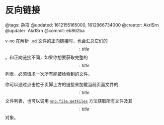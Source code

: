 # 反向链接

@tags: 杂项
@updated: 1612155165000, 1612966734000
@creator: AkrISrn
@updater: AkrISrn
@commit: eb862ba

v-no 在解析 `.md` 文件的正向链接时，也会汇总它们的$$: title $$。和正向链接不同，如果你想要获取完整的$$: title $$列表，必须请求一次所有能被检索到的文件。

你可以通过点击位于页脚上方的链接来加载当前页面文件的$$: title $$文件列表，也可以调用 [`vno.file.getFiles`](/zh/api/file.md "#h2-6") 方法获取所有文件及其$$: title $$对象。
